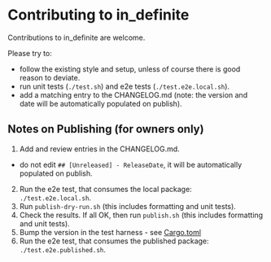# Contributing to in_definite

Contributions to in_definite are welcome.

Please try to:

- follow the existing style and setup, unless of course there is good reason to deviate.
- run unit tests (`./test.sh`) and e2e tests (`./test.e2e.local.sh`).
- add a matching entry to the CHANGELOG.md (note: the version and date will be automatically populated on publish).


## Notes on Publishing (for owners only)

1. Add and review entries in the CHANGELOG.md.
  - do not edit `## [Unreleased] - ReleaseDate`, it will be automatically populated on publish.
2. Run the e2e test, that consumes the local package: `./test.e2e.local.sh`.
3. Run `publish-dry-run.sh` (this includes formatting and unit tests).
4. Check the results. If all OK, then run `publish.sh` (this includes formatting and unit tests).
5. Bump the version in the test harness - see [Cargo.toml](./tests_e2e/in_definite_cmd_published/Cargo.toml)
6. Run the e2e test, that consumes the published package: `./test.e2e.published.sh`.
